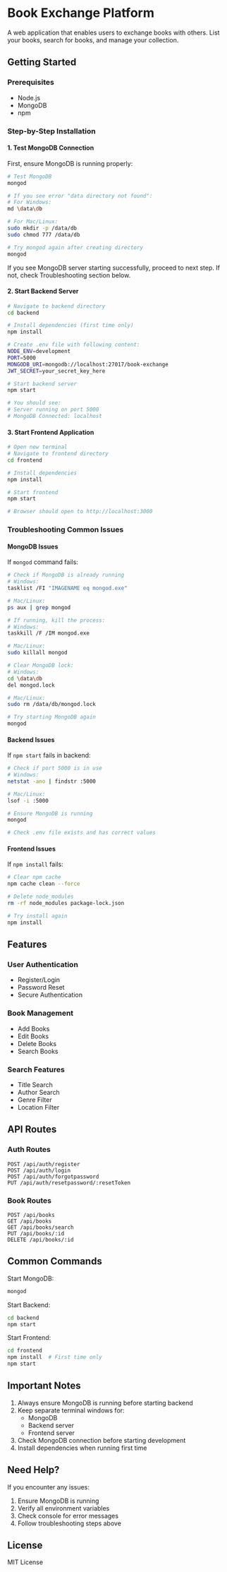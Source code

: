 # Book Exchange Platform

A web application that enables users to exchange books with others. List your books, search for books, and manage your collection.

## Getting Started

### Prerequisites
- Node.js
- MongoDB
- npm

### Step-by-Step Installation

#### 1. Test MongoDB Connection

First, ensure MongoDB is running properly:
```bash
# Test MongoDB
mongod

# If you see error "data directory not found":
# For Windows:
md \data\db

# For Mac/Linux:
sudo mkdir -p /data/db
sudo chmod 777 /data/db

# Try mongod again after creating directory
mongod
```

If you see MongoDB server starting successfully, proceed to next step. If not, check Troubleshooting section below.

#### 2. Start Backend Server
```bash
# Navigate to backend directory
cd backend

# Install dependencies (first time only)
npm install

# Create .env file with following content:
NODE_ENV=development
PORT=5000
MONGODB_URI=mongodb://localhost:27017/book-exchange
JWT_SECRET=your_secret_key_here

# Start backend server
npm start

# You should see:
# Server running on port 5000
# MongoDB Connected: localhost
```

#### 3. Start Frontend Application
```bash
# Open new terminal
# Navigate to frontend directory
cd frontend

# Install dependencies
npm install

# Start frontend
npm start

# Browser should open to http://localhost:3000
```

### Troubleshooting Common Issues

#### MongoDB Issues

If `mongod` command fails:
```bash
# Check if MongoDB is already running
# Windows:
tasklist /FI "IMAGENAME eq mongod.exe"

# Mac/Linux:
ps aux | grep mongod

# If running, kill the process:
# Windows:
taskkill /F /IM mongod.exe

# Mac/Linux:
sudo killall mongod

# Clear MongoDB lock:
# Windows:
cd \data\db
del mongod.lock

# Mac/Linux:
sudo rm /data/db/mongod.lock

# Try starting MongoDB again
mongod
```

#### Backend Issues

If `npm start` fails in backend:
```bash
# Check if port 5000 is in use
# Windows:
netstat -ano | findstr :5000

# Mac/Linux:
lsof -i :5000

# Ensure MongoDB is running
mongod

# Check .env file exists and has correct values
```

#### Frontend Issues

If `npm install` fails:
```bash
# Clear npm cache
npm cache clean --force

# Delete node_modules
rm -rf node_modules package-lock.json

# Try install again
npm install
```

## Features

### User Authentication
- Register/Login
- Password Reset
- Secure Authentication

### Book Management
- Add Books
- Edit Books
- Delete Books
- Search Books

### Search Features
- Title Search
- Author Search
- Genre Filter
- Location Filter

## API Routes

### Auth Routes
```
POST /api/auth/register
POST /api/auth/login
POST /api/auth/forgotpassword
PUT /api/auth/resetpassword/:resetToken
```

### Book Routes
```
POST /api/books
GET /api/books
GET /api/books/search
PUT /api/books/:id
DELETE /api/books/:id
```

## Common Commands

Start MongoDB:
```bash
mongod
```

Start Backend:
```bash
cd backend
npm start
```

Start Frontend:
```bash
cd frontend
npm install  # First time only
npm start
```

## Important Notes

1. Always ensure MongoDB is running before starting backend
2. Keep separate terminal windows for:
   - MongoDB
   - Backend server
   - Frontend server
3. Check MongoDB connection before starting development
4. Install dependencies when running first time

## Need Help?

If you encounter any issues:
1. Ensure MongoDB is running
2. Verify all environment variables
3. Check console for error messages
4. Follow troubleshooting steps above

## License

MIT License